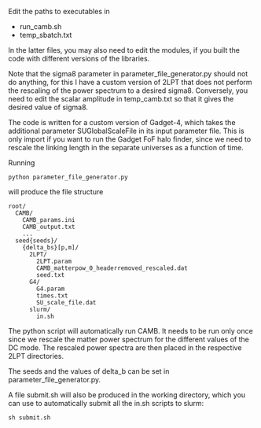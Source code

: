 Edit the paths to executables in
* run\_camb.sh
* temp\_sbatch.txt

In the latter files, you may also need to edit the modules,
if you built the code with different versions of the libraries.

Note that the sigma8 parameter in parameter\_file\_generator.py
should not do anything, for this I have a custom version of 2LPT that
does not perform the rescaling of the power spectrum to a desired sigma8.
Conversely, you need to edit the scalar amplitude in temp\_camb.txt so
that it gives the desired value of sigma8.

The code is written for a custom version of Gadget-4, which takes the additional
parameter SUGlobalScaleFile in its input parameter file.
This is only import if you want to run the Gadget FoF halo finder, since we
need to rescale the linking length in the separate universes as a function of time.

Running
```shell
python parameter_file_generator.py
```
will produce the file structure

    root/
      CAMB/
        CAMB_params.ini
        CAMB_output.txt
        ...
      seed{seeds}/
        {delta_bs}[p,m]/
          2LPT/
            2LPT.param
            CAMB_matterpow_0_headerremoved_rescaled.dat
            seed.txt
          G4/
            G4.param
            times.txt
            SU_scale_file.dat
          slurm/
            in.sh

The python script will automatically run CAMB. It needs to be run only once
since we rescale the matter power spectrum for the different values of the DC mode.
The rescaled power spectra are then placed in the respective 2LPT directories.

The seeds and the values of delta\_b can be set in parameter\_file\_generator.py.

A file submit.sh will also be produced in the working directory, which you can use
to automatically submit all the in.sh scripts to slurm:
```shell
sh submit.sh
```
